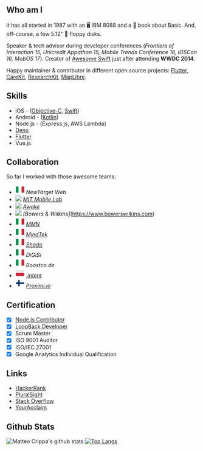 <!--
**matteocrippa/matteocrippa** is a ✨ _special_ ✨ repository because its `README.md` (this file) appears on your GitHub profile.
-->

## Who am I

It has all started in 1987 with an 🖥️ IBM 8088 and a 📘 book about Basic. And, off-course, a few 5.12" 💾 floppy disks.

Speaker & tech advisor during developer conferences (_Frontiers of Interaction 15, Unicredit Appathon 15, Mobile Trends Conference 16, iOSCon 16, MobOS 17_).
Creator of [Awesome Swift](https://github.com/matteocrippa/awesome-swift) just after attending **WWDC 2014**.

Happy maintainer & contributor in different open source projects: [Flutter](https://github.com/flutter/flutter), [CareKit](https://github.com/carekit-apple/CareKit), [ResearchKit](https://github.com/ResearchKit/ResearchKit), [MapLibre](https://github.com/maplibre/maplibre-gl-native).

## Skills

- iOS - ([Objective-C](https://github.com/matteocrippa?tab=repositories&q=&type=&language=objective-c), [Swift](https://github.com/matteocrippa?tab=repositories&q=&type=&language=swift))
- Android - ([Kotlin](https://github.com/matteocrippa?tab=repositories&q=&type=&language=kotlin))
- Node.js - (Express.js, AWS Lambda)
- [Deno](https://github.com/matteocrippa?tab=repositories&q=&type=&language=typescript)
- [Flutter](https://github.com/matteocrippa?tab=repositories&q=&type=&language=dart)
- Vue.js

## Collaboration

So far I worked with those awesome teams: 
- ![](https://raw.githubusercontent.com/gosquared/flags/master/flags/flags-iso/flat/24/IT.png) _NewTarget Web_ 
- ![](https://raw.githubusercontent.com/gosquared/flags/master/flags/flags-iso/flat/24/US.png) _[MIT Mobile Lab]()_
- ![](https://raw.githubusercontent.com/gosquared/flags/master/flags/flags-iso/flat/24/US.png) _[Awake](https://awake.us)_
- ![](https://raw.githubusercontent.com/gosquared/flags/master/flags/flags-iso/flat/24/GB.png) _[Bowers & Wilkins]_(https://www.bowerswilkins.com)
- ![](https://raw.githubusercontent.com/gosquared/flags/master/flags/flags-iso/flat/24/IT.png) _[MMN](https://www.mmn.it)_
- ![](https://raw.githubusercontent.com/gosquared/flags/master/flags/flags-iso/flat/24/IT.png) _[MindTek](https://www.mindtek.it)_
- ![](https://raw.githubusercontent.com/gosquared/flags/master/flags/flags-iso/flat/24/IT.png) _[Shado](https://shado.tv)_
- ![](https://raw.githubusercontent.com/gosquared/flags/master/flags/flags-iso/flat/24/IT.png) _DiGiSi_
- ![](https://raw.githubusercontent.com/gosquared/flags/master/flags/flags-iso/flat/24/IT.png) _Boostco.de_
- ![](https://raw.githubusercontent.com/gosquared/flags/master/flags/flags-iso/flat/24/PL.png) _[.intent](https://withintent.com)_  
- ![](https://raw.githubusercontent.com/gosquared/flags/master/flags/flags-iso/flat/24/FI.png) _[Proximi.io](https://proximi.io)_

## Certification

- [x] [Node.js Contributor](https://www.youracclaim.com/badges/9b5aba92-6d4e-4e6e-bf7e-ca6b9d9b9ccf/linked_in_profile)
- [x] [LoopBack Developer](https://www.youracclaim.com/badges/cbdb1a17-7285-4e37-a93d-89d1ea2176dc/linked_in_profile)
- [x] Scrum Master
- [x] ISO 9001 Auditor
- [x] ISO/IEC 27001
- [x] Google Analytics Individual Qualification

## Links

- [HackerRank](https://www.hackerrank.com/matteo_crippa)
- [PluralSight](https://app.pluralsight.com/profile/matteo-crippa)
- [Stack Overflow](https://stackoverflow.com/users/187754/matteo-crippa)
- [YourAcclaim](https://www.youracclaim.com/users/matteo-crippa/badges)

## Github Stats

![Matteo Crippa's github stats](https://github-readme-stats.vercel.app/api?username=matteocrippa&show_icons=true&count_private=true)
[![Top Langs](https://github-readme-stats.vercel.app/api/top-langs/?username=matteocrippa&count_private=true&hide=c)](https://github.com/matteocrippa)
